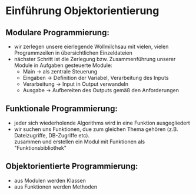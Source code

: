 # Einführung Objektorientierung

## Modulare Programmierung:

* wir zerlegen unsere eierlegende Wollmilchsau mit vielen, vielen Programmzeilen in übersichtlichen Einzeldateien
* nächster Schritt ist die Zerlegung bzw. Zusammenführung unserer Module in Aufgaben gesteuerte Module:
  * Main -> als zentrale Steuerung
  * Eingaben -> Definition der Variabel, Verarbeitung des Inputs
  * Verarbeitung -> Input in Output verwandeln
  * Ausgabe -> Aufbereiten des Outputs gemäß den Anforderungen

## Funktionale Programmierung:
* jeder sich wiederholende Algorithms wird in eine Funktion ausgegliedert
* wir suchen uns Funktionen, due zum gleichen Thema gehören (z.B. Dateizugriffe, DB-Zugriffe etc).  
zusammen und erstellen ein Modul mit Funktionen als "Funktionsbibliothek"

## Objektorientierte Programmierung:
* aus Modulen werden Klassen
* aus Funktionen werden Methoden
